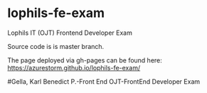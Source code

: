 # lophils-fe-exam
Lophils IT (OJT) Frontend Developer Exam

Source code is is master branch.

The page deployed via gh-pages can be found here:
https://azurestorm.github.io/lophils-fe-exam/

#Gella, Karl Benedict P.-Front End OJT-FrontEnd Developer Exam
